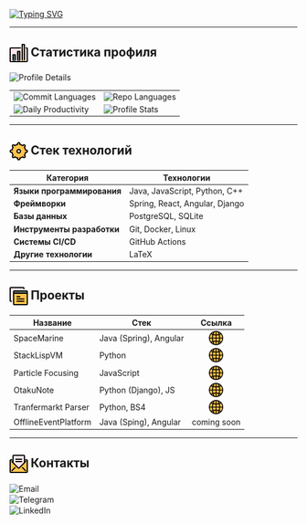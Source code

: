 [![Typing SVG](https://readme-typing-svg.herokuapp.com?font=Fira+Code&size=30&pause=1000&color=FF0055&repeat=true&width=505&lines=ℍ𝕚+𝕥𝕙𝕖𝕣𝕖,+𝕀'𝕞+𝔻𝕪𝕒𝕔𝕙𝕜𝕠𝕧+𝔸𝕟𝕕𝕣𝕖𝕪)](https://git.io/typing-svg)

---

<!-- Статистика gh аккаунта -->

## <img src="icons/stats.png" alt="stats" width="32" height="32" style="vertical-align: middle;"/> Статистика профиля


<img src="https://github-profile-summary-cards.vercel.app/api/cards/profile-details?username=andrey8080&theme=2077" alt="Profile Details">
<table>
  <tr>
    <td style="border: none">
      <img src="https://github-profile-summary-cards.vercel.app/api/cards/most-commit-language?username=andrey8080&theme=2077" alt="Commit Languages">
    </td>
    <td style="border: none">
      <img src="https://github-profile-summary-cards.vercel.app/api/cards/repos-per-language?username=andrey8080&theme=2077" alt="Repo Languages">
    </td>
  </tr>
  <tr>
    <td style="border: none">
        <img src="https://github-profile-summary-cards.vercel.app/api/cards/productive-time?username=andrey8080&theme=2077" alt="Daily Productivity">
    </td>
    <td style="border: none">
      <img src="https://github-profile-summary-cards.vercel.app/api/cards/stats?username=andrey8080&theme=2077" alt="Profile Stats">
    </td>
  </tr>
</table>

---

<!-- Стек технологий -->

## <img src="icons/cog.png" alt="stats" width="32" height="32" style="vertical-align: middle;"/> Стек технологий

| **Категория**              | **Технологии**                 |
| -------------------------- | ------------------------------ |
| **Языки программирования** | Java, JavaScript, Python, C++  |
| **Фреймворки**             | Spring, React, Angular, Django |
| **Базы данных**            | PostgreSQL, SQLite             |
| **Инструменты разработки** | Git, Docker, Linux             |
| **Системы CI/CD**          | GitHub Actions                 |
| **Другие технологии**      | LaTeX                          |

---

<!-- Проекты -->

## <img src="icons/browsers.png" alt="stats" width="32" height="32" style="vertical-align: middle;"/> Проекты

| **Название**         | **Стек**               |                                                                             **Ссылка**                                                                             |
| -------------------- | ---------------------- | :----------------------------------------------------------------------------------------------------------------------------------------------------------------: |
| SpaceMarine          | Java (Spring), Angular |       <a href="https://github.com/andrey8080/SpaceMarine"><img src="icons/web.png" alt="stats" width="25" height="25" style="vertical-align: middle;"/></a>        |
| StackLispVM          | Python                 |       <a href="https://github.com/andrey8080/StackLispVM"><img src="icons/web.png" alt="stats" width="25" height="25" style="vertical-align: middle;"/></a>        |
| Particle Focusing    | JavaScript             | <a href="https://github.com/andrey8080/physics_project_focusing"><img src="icons/web.png" alt="stats" width="25" height="25" style="vertical-align: middle;"/></a> |
| OtakuNote            | Python (Django), JS    |        <a href="https://github.com/andrey8080/otaku_note"><img src="icons/web.png" alt="stats" width="25" height="25" style="vertical-align: middle;"/></a>        |
| Tranfermarkt Parser  | Python, BS4            |   <a href="https://github.com/andrey8080/Tranfermarkt_parser"><img src="icons/web.png" alt="stats" width="25" height="25" style="vertical-align: middle;"/></a>    |
| OfflineEventPlatform | Java (Sping), Angular  |                                                                            coming soon                                                                             |

---

<h2>
    <img src="icons/mail.png" alt="contacts" width="32" height="32" style="vertical-align: middle;"/> Контакты
</h2>
<ul style="list-style: none; padding: 0;">
    <li>
        <a href="mailto:andrey.dyachkov.d@gmail.com"  _blank style="text-decoration: none;">
            <img src="https://img.shields.io/badge/Email-EA4335?style=flat-square&logo=gmail&logoColor=white" height="32" style="vertical-align: middle; margin: 10 0 10 50" alt="Email">
        </a>
    </li>
    <li>
        <a href="https://t.me/andro_nik_1" _blank style="text-decoration: none;"> 
            <img src="https://img.shields.io/badge/Telegram-0A66C2?style=flat-square&logo=telegram&logoColor=white" height="32" style="vertical-align: middle; margin: 10 0 10 50" alt="Telegram">
        </a>
    </li>
    <li>
        <a href="www.linkedin.com/in/andrey-dyachkov" style="text-decoration: none;">
            <img src="https://img.shields.io/badge/LinkedIn-0A66C2?style=flat-square&logo=linkedin&logoColor=white" height="32" style="vertical-align: middle; margin: 10 0 0 50" alt="LinkedIn">
        </a>
    </li>
</ul>
